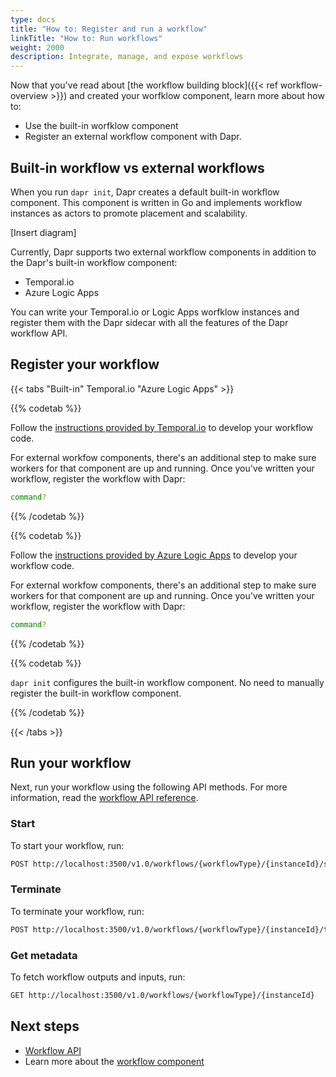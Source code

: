 ```yaml
---
type: docs
title: "How to: Register and run a workflow"
linkTitle: "How to: Run workflows"
weight: 2000
description: Integrate, manage, and expose workflows
---
```


Now that you've read about [the workflow building block]({{< ref workflow-overview >}}) and created your worfklow component, learn more about how to:

- Use the built-in worfklow component
- Register an external workflow component with Dapr.

## Built-in workflow vs external workflows

When you run `dapr init`, Dapr creates a default built-in workflow component. This component is written in Go and implements workflow instances as actors to promote placement and scalability. 

[Insert diagram]

Currently, Dapr supports two external workflow components in addition to the Dapr's built-in workflow component:
- Temporal.io
- Azure Logic Apps

You can write your Temporal.io or Logic Apps worfklow instances and register them with the Dapr sidecar with all the features of the Dapr workflow API.

## Register your workflow

{{< tabs "Built-in" Temporal.io "Azure Logic Apps" >}}

<!-- temporal.io -->

{{% codetab %}}

Follow the [instructions provided by Temporal.io](https://docs.temporal.io/application-development/foundations#develop-workflows) to develop your workflow code. 

For external workfow components, there's an additional step to make sure workers for that component are up and running. Once you've written your workflow, register the workflow with Dapr:

```bash
command?
```

{{% /codetab %}}

<!-- logic apps -->

{{% codetab %}}

Follow the [instructions provided by Azure Logic Apps](https://docs.temporal.io/application-development/foundations#develop-workflows) to develop your workflow code. 

For external workfow components, there's an additional step to make sure workers for that component are up and running. Once you've written your workflow, register the workflow with Dapr:

```bash
command?
```

{{% /codetab %}}

<!-- built in -->

{{% codetab %}}

`dapr init` configures the built-in workflow component. No need to manually register the built-in workflow component. 

{{% /codetab %}}


{{< /tabs >}}

## Run your workflow

Next, run your workflow using the following API methods. For more information, read the [workflow API reference]().

### Start

To start your workflow, run:

```bash
POST http://localhost:3500/v1.0/workflows/{workflowType}/{instanceId}/start
```

### Terminate

To terminate your workflow, run:

```bash
POST http://localhost:3500/v1.0/workflows/{workflowType}/{instanceId}/terminate
```

### Get metadata

To fetch workflow outputs and inputs, run:

```bash
GET http://localhost:3500/v1.0/workflows/{workflowType}/{instanceId}
```

## Next steps

- [Workflow API]()
- Learn more about the [workflow component]()